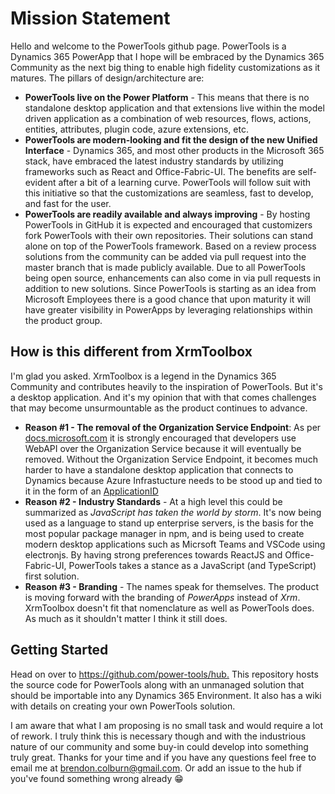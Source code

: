 # Mission Statement

Hello and welcome to the PowerTools github page.  PowerTools is a Dynamics 365 PowerApp that I hope will be embraced by the Dynamics 365 Community as the next big thing to enable high fidelity customizations as it matures.
The pillars of design/architecture are:

- **PowerTools live on the Power Platform** - This means that there is no standalone desktop application and that extensions live within the model driven application as a combination of web resources, flows, actions, entities, attributes, plugin code, azure extensions, etc.
- **PowerTools are modern-looking and fit the design of the new Unified Interface** - Dynamics 365, and most other products in the Microsoft 365 stack, have embraced the latest industry standards by utilizing frameworks such as React and Office-Fabric-UI. The benefits are self-evident after a bit of a learning curve.  PowerTools will follow suit with this initiative so that the customizations are seamless, fast to develop, and fast for the user.
- **PowerTools are readily available and always improving** - By hosting PowerTools in GitHub it is expected and encouraged that customizers fork PowerTools with their own repositories. Their solutions can stand alone on top of the PowerTools framework.  Based on a review process solutions from the community can be added via pull request into the master branch that is made publicly available. Due to all PowerTools being open source, enhancements can also come in via pull requests in addition to new solutions.  Since PowerTools is starting as an idea from Microsoft Employees there is a good chance that upon maturity it will have greater visibility in PowerApps by leveraging relationships within the product group.

## How is this different from XrmToolbox

I'm glad you asked.  XrmToolbox is a legend in the Dynamics 365 Community and contributes heavily to the inspiration of PowerTools.  But it's a desktop application.  And it's my opinion that with that comes challenges that may become unsurmountable as the product continues to advance.

- **Reason #1 - The removal of the Organization Service Endpoint**: As per [docs.microsoft.com](https://docs.microsoft.com/en-us/previous-versions/dynamicscrm-2016/developers-guide/dn281891(v=crm.8)#microsoft-dynamics-crm-2011-endpoint) it is strongly encouraged that developers use WebAPI over the Organization Service because it will eventually be removed.  Without the Organization Service Endpoint, it becomes much harder to have a standalone desktop application that connects to Dynamics because Azure Infrastucture needs to be stood up and tied to it in the form of an [ApplicationID](https://docs.microsoft.com/en-us/azure/active-directory/develop/howto-create-service-principal-portal)
- **Reason #2 - Industry Standards** - At a high level this could be summarized as *JavaScript has taken the world by storm*.  It's now being used as a language to stand up enterprise servers, is the basis for the most popular package manager in npm, and is being used to create modern desktop applications such as Micrsoft Teams and VSCode using electronjs.  By having strong preferences towards ReactJS and Office-Fabric-UI, PowerTools takes a stance as a JavaScript (and TypeScript) first solution.
- **Reason #3 - Branding** - The names speak for themselves.  The product is moving forward with the branding of *PowerApps* instead of *Xrm*.  XrmToolbox doesn't fit that nomenclature as well as PowerTools does.  As much as it shouldn't matter I think it still does.

## Getting Started

Head on over to <https://github.com/power-tools/hub.>  This repository hosts the source code for PowerTools along with an unmanaged solution that should be importable into any Dynamics 365 Environment. It also has a wiki with details on creating your own PowerTools solution.

I am aware that what I am proposing is no small task and would require a lot of rework. I truly think this is necessary though and with the industrious nature of our community and some buy-in could develop into something truly great.  Thanks for your time and if you have any questions feel free to email me at <brendon.colburn@gmail.com>. Or add an issue to the hub if you've found something wrong already :grin:
